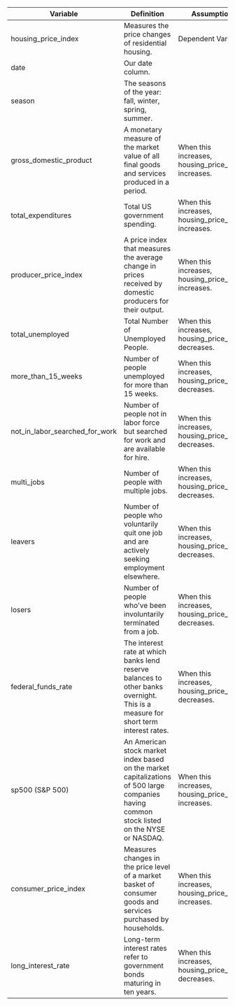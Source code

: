 <table>
    <thead>
        <tr>
            <th>Variable</th>
            <th>Definition</th>
            <th>Assumption</th>
            <th>Link</th>
        </tr>
    </thead>
    <tbody>
        <tr>
            <td>housing_price_index</td>
            <td>Measures the price changes of residential housing.</td>
            <td>Dependent Variable.</td>
            <td>https://fred.stlouisfed.org/series/USSTHPI</td>
        </tr>
        <tr>
            <td>date</td>
            <td>Our date column.</td>
            <td></td>
            <td></td>
        </tr>
        <tr>
            <td>season</td>
            <td>The seasons of the year: fall, winter, spring, summer.</td>
            <td></td>
            <td></td>
        </tr>
        <tr>
            <td>gross_domestic_product</td>
            <td>A monetary measure of the market value of all final goods and services produced in a period.</td>
            <td>When this increases, housing_price_index increases.</td>
            <td>https://fred.stlouisfed.org/series/GDP</td>
        </tr>
        <tr>
            <td>total_expenditures</td>
            <td>Total US government spending.</td>
            <td>When this increases, housing_price_index increases.</td>
            <td>https://fred.stlouisfed.org/series/W068RCQ027SBEA</td>
        </tr>
        <tr>
            <td>producer_price_index</td>
            <td>A price index that measures the average change in prices received by domestic producers for their output.</td>
            <td>When this increases, housing_price_index increases.</td>
            <td>https://fred.stlouisfed.org/series/PPIACO</td>
        </tr>
        <tr>
            <td>total_unemployed</td>
            <td>Total Number of Unemployed People.</td>
            <td>When this increases, housing_price_index decreases.</td>
            <td>https://fred.stlouisfed.org/series/U6RATE</td>
        </tr>
        <tr>
            <td>more_than_15_weeks</td>
            <td>Number of people unemployed for more than 15 weeks.</td>
            <td>When this increases, housing_price_index decreases.</td>
            <td>https://fred.stlouisfed.org/series/UEMP15OV</td>
        </tr>
        <tr>
            <td>not_in_labor_searched_for_work</td>
            <td>Number of people not in labor force but searched for work and are available for hire.</td>
            <td>When this increases, housing_price_index decreases.</td>
            <td>https://fred.stlouisfed.org/series/LNU05026642</td>
        </tr>
        <tr>
            <td>multi_jobs</td>
            <td>Number of people with multiple jobs.</td>
            <td>When this increases, housing_price_index decreases.</td>
            <td>https://fred.stlouisfed.org/series/LNS12026620</td>
        </tr>
        <tr>
            <td>leavers</td>
            <td>Number of people who voluntarily quit one job and are actively seeking employment elsewhere.</td>
            <td>When this increases, housing_price_index decreases.</td>
            <td>https://fred.stlouisfed.org/series/LNS13023705</td>
        </tr>
        <tr>
            <td>losers</td>
            <td>Number of people who've been involuntarily terminated from a job.</td>
            <td>When this increases, housing_price_index decreases.</td>
            <td>https://fred.stlouisfed.org/series/U2RATE</td>
        </tr>
        <tr>
            <td>federal_funds_rate</td>
            <td>The interest rate at which banks lend reserve balances to other banks overnight. This is a measure for short term interest rates.</td>
            <td>When this increases, housing_price_index decreases.</td>
            <td>https://fred.stlouisfed.org/series/FEDFUNDS</td>
        </tr>
        <tr>
            <td>sp500 (S&P 500)</td>
            <td>An American stock market index based on the market capitalizations of 500 large companies having common stock listed on the NYSE or NASDAQ.</td>
            <td>When this increases, housing_price_index increases.</td>
            <td>http://www.irrationalexuberance.com/main.html?src=%2F</td>
        </tr>
        <tr>
            <td>consumer_price_index</td>
            <td>Measures changes in the price level of a market basket of consumer goods and services purchased by households.</td>
            <td>When this increases, housing_price_index increases.</td>
            <td>http://www.irrationalexuberance.com/main.html?src=%2F</td>
        </tr>
        <tr>
            <td>long_interest_rate</td>
            <td>Long-term interest rates refer to government bonds maturing in ten years.</td>
            <td>When this increases, housing_price_index decreases.</td>
            <td>http://www.irrationalexuberance.com/main.html?src=%2F</td>
        </tr>
    </tbody>
</table>
